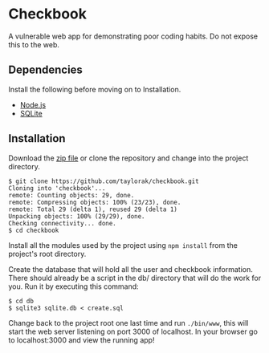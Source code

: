 # Checkbook

A vulnerable web app for demonstrating poor coding habits. Do not expose this to the web.

## Dependencies

Install the following before moving on to Installation.

- [Node.js](http://nodejs.org/)
- [SQLite](https://www.sqlite.org/)

## Installation

Download the [zip file](https://github.com/taylorak/checkbook/archive/master.zip) or clone the repository and change into the project directory.
```
$ git clone https://github.com/taylorak/checkbook.git
Cloning into 'checkbook'...
remote: Counting objects: 29, done.
remote: Compressing objects: 100% (23/23), done.
remote: Total 29 (delta 1), reused 29 (delta 1)
Unpacking objects: 100% (29/29), done.
Checking connectivity... done.
$ cd checkbook
```  

Install all the modules used by the project using `npm install` from the project's root directory. 

Create the database that will hold all the user and checkbook information. There should already be a script in the db/ directory that will do the work for you. Run it by executing this command:
```
$ cd db
$ sqlite3 sqlite.db < create.sql
```

Change back to the project root one last time and run `./bin/www`, this will start the web server listening on port 3000 of localhost. In your browser go to localhost:3000 and view the running app!

